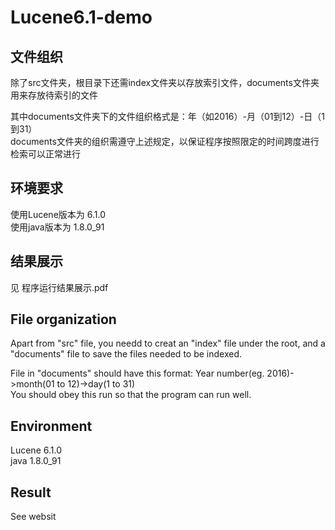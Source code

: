 # Lucene6.1-demo

## 文件组织

除了src文件夹，根目录下还需index文件夹以存放索引文件，documents文件夹用来存放待索引的文件

其中documents文件夹下的文件组织格式是：年（如2016）-月（01到12）-日（1到31）<br>
documents文件夹的组织需遵守上述规定，以保证程序按照限定的时间跨度进行检索可以正常进行

## 环境要求

使用Lucene版本为 6.1.0<br>
使用java版本为 1.8.0_91

## 结果展示

见 程序运行结果展示.pdf

## File organization

Apart from "src" file, you needd to creat an "index" file under the root, and a "documents" file to save the files needed to be indexed.

File in "documents" should have this format: Year number(eg. 2016)->month(01 to 12)->day(1 to 31)<br>
You should obey this run so that the program can run well.

## Environment
Lucene 6.1.0<br>
java 1.8.0_91

## Result
See websit 